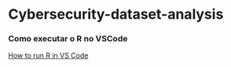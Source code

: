 # Cybersecurity-dataset-analysis

### Como executar o R no VSCode
<a href="https://youtu.be/c3ZQ8-OYj2M?si=om7hfghcQ20RhHwh"> How to run R in VS Code </a>
